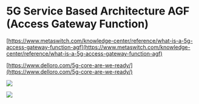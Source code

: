 # 5G Service Based Architecture AGF (Access Gateway Function)

[https://www.metaswitch.com/knowledge-center/reference/what-is-a-5g-access-gateway-function-agf](https://www.metaswitch.com/knowledge-center/reference/what-is-a-5g-access-gateway-function-agf)

[https://www.delloro.com/5g-core-are-we-ready/](https://www.delloro.com/5g-core-are-we-ready/)


![](https://media-exp1.licdn.com/dms/image/C4D22AQEIixvtjn3rJQ/feedshare-shrink_800/0?e=1593648000&v=beta&t=ftbKihbqqUNB8AiKMzt-UVJQ_L_vDGmehHpQLuyqAFo)


![](https://media-exp1.licdn.com/dms/image/sync/C4E27AQEpvmO7hyvqCQ/articleshare-shrink_800/0?e=1590912000&v=beta&t=-sta_4F2kCPZswjOYUpz3amfoDievBDv6YmuSBfu_r4)
